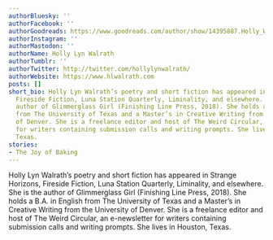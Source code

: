 ```yaml
---
authorBluesky: ''
authorFacebook: ''
authorGoodreads: https://www.goodreads.com/author/show/14395887.Holly_Walrath
authorInstagram: ''
authorMastodon: ''
authorName: Holly Lyn Walrath
authorTumblr: ''
authorTwitter: http://twitter.com/hollylynwalrath/
authorWebsite: https://www.hlwalrath.com
posts: []
short_bio: Holly Lyn Walrath’s poetry and short fiction has appeared in Strange Horizons,
  Fireside Fiction, Luna Station Quarterly, Liminality, and elsewhere. She is the
  author of Glimmerglass Girl (Finishing Line Press, 2018). She holds a B.A. in English
  from The University of Texas and a Master’s in Creative Writing from the University
  of Denver. She is a freelance editor and host of The Weird Circular, an e-newsletter
  for writers containing submission calls and writing prompts. She lives in Houston,
  Texas.
stories:
- The Joy of Baking
---
```


Holly Lyn Walrath’s poetry and short fiction has appeared in Strange Horizons, Fireside Fiction, Luna Station Quarterly, Liminality, and elsewhere. She is the author of Glimmerglass Girl (Finishing Line Press, 2018). She holds a B.A. in English from The University of Texas and a Master’s in Creative Writing from the University of Denver. She is a freelance editor and host of The Weird Circular, an e-newsletter for writers containing submission calls and writing prompts. She lives in Houston, Texas.
